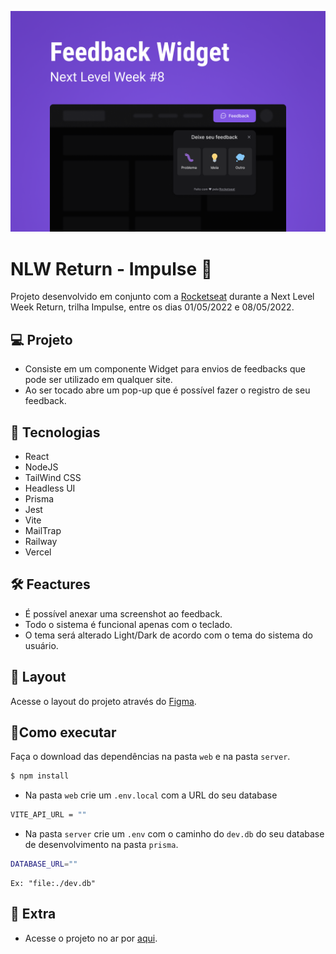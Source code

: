 <p align="center" >
    <img alt="capa" src="./assets-readme/Capa.png">
</p>
<p aling="center">

# NLW Return - Impulse 🚀
Projeto desenvolvido em conjunto com a [Rocketseat](https://www.rocketseat.com.br/) durante a Next Level Week Return, trilha Impulse, entre os dias 01/05/2022 e 08/05/2022.

## 💻 Projeto 
- Consiste em um componente Widget para envios de feedbacks que pode ser utilizado em qualquer site.
- Ao ser tocado abre um pop-up que é possível fazer o registro de seu feedback.

## 🧪 Tecnologias
- React
- NodeJS
- TailWind CSS
- Headless UI
- Prisma
- Jest
- Vite
- MailTrap
- Railway
- Vercel

## 🛠️ Feactures
- É possível anexar uma screenshot ao feedback.
- Todo o sistema é funcional apenas com o teclado.
- O tema será alterado Light/Dark de acordo com o tema do sistema do usuário.

## 🔮 Layout
Acesse o layout do projeto através do [Figma](https://www.figma.com/community/file/1102912516166573468).

## 📄Como executar
Faça o download das dependências na pasta `web` e na pasta `server`.
```bash
$ npm install
```
- Na pasta `web` crie um `.env.local` com a URL do seu database
```bash
VITE_API_URL = ""
```
- Na pasta `server` crie um `.env` com o caminho do `dev.db` do seu database de desenvolvimento na pasta `prisma`.
```bash
DATABASE_URL=""
```
    Ex: "file:./dev.db"

## 💭 Extra
- Acesse o projeto no ar por [aqui](https://nlw-return-impulse-sigma.vercel.app/).